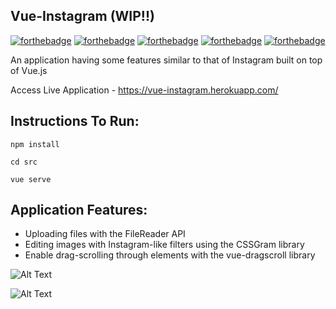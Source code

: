 
## Vue-Instagram (WIP!!)

[![forthebadge](https://forthebadge.com/images/badges/built-with-love.svg)](https://forthebadge.com)
[![forthebadge](https://forthebadge.com/images/badges/built-with-swag.svg)](https://forthebadge.com)
[![forthebadge](https://forthebadge.com/images/badges/made-with-javascript.svg)](https://forthebadge.com)
[![forthebadge](https://forthebadge.com/images/badges/makes-people-smile.svg)](https://forthebadge.com)
[![forthebadge](https://forthebadge.com/images/badges/winter-is-coming.svg)](https://forthebadge.com)

An application having some features similar to that of Instagram built on top of Vue.js

Access Live Application - https://vue-instagram.herokuapp.com/

## Instructions To Run:

``` npm install ```

``` cd src ```

``` vue serve ```

## Application Features:
* Uploading files with the FileReader API
* Editing images with Instagram-like filters using the CSSGram library
* Enable drag-scrolling through elements with the vue-dragscroll library


![Alt Text](https://github.com/divyanshu-rawat/Vue-Instagram/blob/master/Assets/gif_one.gif)


![Alt Text](https://github.com/divyanshu-rawat/Vue-Instagram/blob/master/Assets/gif_two.gif)
